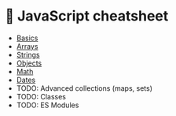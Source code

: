# 📃 JavaScript cheatsheet
- [Basics](01.basics)
- [Arrays](02.arrays)
- [Strings](03.strings)
- [Objects](04.objects)
- [Math](05.math)
- [Dates](06.dates)
- TODO: Advanced collections (maps, sets)
- TODO: Classes
- TODO: ES Modules
